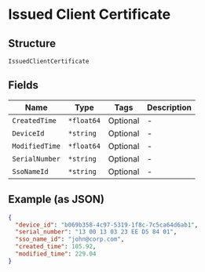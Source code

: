 
# Issued Client Certificate

## Structure

`IssuedClientCertificate`

## Fields

| Name | Type | Tags | Description |
|  --- | --- | --- | --- |
| `CreatedTime` | `*float64` | Optional | - |
| `DeviceId` | `*string` | Optional | - |
| `ModifiedTime` | `*float64` | Optional | - |
| `SerialNumber` | `*string` | Optional | - |
| `SsoNameId` | `*string` | Optional | - |

## Example (as JSON)

```json
{
  "device_id": "b069b358-4c97-5319-1f8c-7c5ca64d6ab1",
  "serial_number": "13 00 13 03 23 EE D5 84 01",
  "sso_name_id": "john@corp.com",
  "created_time": 105.92,
  "modified_time": 229.04
}
```

